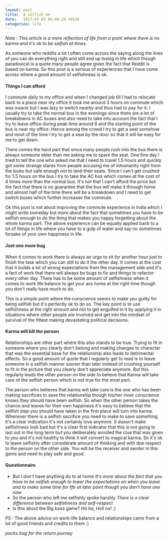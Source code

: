 ```yaml
---
layout: post
title:  A selfish me
date:   2017-07-03 06:00:29 +0530
categories: life
---
```


_Note : This article is a mere reflection of life from a point where there is no karma and it's ok to be selfish at times._

As someone who reddits a lot I often come across the saying along the lines of you can do everything right and still end up losing in life which though paradoxical is a quote many people agree given the fact that Reddit is based on karma. So this post is a serious of experiences that I have come across where a good amount of selfishness is ok.

#### **Things I can afford**

I commute daily to my office and when I changed job till I had to relocate back to a place near my office it took me around 3 hours on commute which was insane but I was lazy to switch nearby and thus had to pay for it. I usually try to take the normal bus in the evenings since there are a lot of breakdowns in AC buses and also need to take into account the fact that I try to leave office during peak time around 6 and the starting point of the bus is near my office. Hence among the crowd I try to get a seat somehow and most of the time I try to get a seat by the door so that it will be easy for me to get down. 

There comes the hard part that since many people rush into the bus there is always someone elder than me asking me to spare the seat. One fine day I tried to tell the one who asked me that I need to travel 1.5 hours and quickly got some strange stares from people accusing me of inhumanity right from the looks but safe enough not to lend their seats. Since I can't get crushed for 1.5 hours on the bus I try to take the AC bus which comes at the cost of 4 times more than the normal bus. It's not that I can't afford the price but the fact that there is no guarantee that the bus will make it through home and almost half of the time there will be a breakdown and I need to get switch buses which further increases the commute.

Ok this post is not about improving the commute experience in India which I might write someday but more about the fact that sometimes you have to be selfish enough to do the thing that makes you happy forgetting about the whole karma part. The above experience can be equally applied back to a lot of things in life where you have to a gulp of water and say no sometimes forsake of your own happiness in life.

#### **Just one more bug**

When it comes to work there is always an urge to sit for another hour just to finish the task which you can still to do it the other day. It comes at the cost that it builds a lot of wrong expectations from the management side and it's a fact of work that there will always be bugs to fix and things to refactor every other day. There has to be some amount of selfishness when it comes to work life balance to get your ass home at the right time though you don't really have much to do.

This is a simple point where the conscience seems to make you guilty for being selfish but it's perfectly ok to do so. The key point is to use selfishness at the right amount and not to get engulfed in it by applying it in situations where other people are involved and get into the mindset of survival of the fittest making devastating political decisions.

#### **Karma will kill the person**

Relationships are other part where this also stands to be true. Trying to fit in someone where you clearly don't belong and making changes to character that was the essential base for the relationship also leads to detrimental effects. So a good amount of quote that I regularly get to read is to leave someone in a selfish manner sooner than later instead of crushing yourself to fit in the picture that you clearly don't appreciate anymore. But this regularly leads the other person on the side to believe that Karma will take care of the selfish person which is not true for the most part.

The person who believes that karma will take care is the one who has been making sacrifices to save the relationship though his/her inner conscience knows they should have been selfish. So when the other person takes the chance and leaves for their own happiness it's easy to believe that the selfish step you should have taken in the first place will turn into karma. Whenever there is a selfish sacrifice you need to make to save something it's a clear indication it's not certainly love anymore. It doesn't make selfishness look bad but it's a clear first indicator that this is not going to last out in the long term but you deliberately avoided the clue that was given to you and it's not healthy to think it will convert to magical karma. So it's ok to leave selfishly after considerate amount of thinking and with due respect to the person on the other side. You will be the receiver and sender in this game and need to play safe and good.

#### **Questionnaire**

- But I don't have anything do to at home
*It's more about the fact that you have to be selfish enough to lower the expectations on when you leave and to make some time for life at later point though you don't have one now*
- So the person who left me selfishly spoke harshly
*There is a clear difference between selfishness and self-respect*
- Is this about the Big boss game?
*Ha ha, Hell no! :)*

PS : The above advice on work-life balance and relationships came from a lot of good friends and credits to them :)

*packs bag for the return journey*
